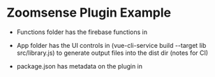 # Zoomsense Plugin Example

- Functions folder has the firebase functions in

- App folder has the UI controls in (vue-cli-service build --target lib src/library.js) to generate output files into the dist dir (notes for CI)

- package.json has metadata on the plugin in
